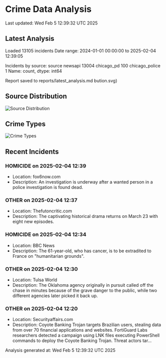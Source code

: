 # Crime Data Analysis
Last updated: Wed Feb  5 12:39:32 UTC 2025

## Latest Analysis

Loaded 13105 incidents
Date range: 2024-01-01 00:00:00 to 2025-02-04 12:39:05

Incidents by source:
source
newsapi           13004
chicago_pd          100
chicago_police        1
Name: count, dtype: int64

Report saved to reports/latest_analysis.md
bution.svg)

## Source Distribution
![Source Distribution](images/source_distribution.svg)

## Crime Types
![Crime Types](images/crime_types.svg)

## Recent Incidents

### HOMICIDE on 2025-02-04 12:39
- Location: fox6now.com
- Description: An investigation is underway after a wanted person in a police investigation is found dead.


### OTHER on 2025-02-04 12:37
- Location: Thefutoncritic.com
- Description: The captivating historical drama returns on March 23 with eight new episodes.


### HOMICIDE on 2025-02-04 12:34
- Location: BBC News
- Description: The 61-year-old, who has cancer, is to be extradited to France on "humanitarian grounds".


### OTHER on 2025-02-04 12:30
- Location: Tulsa World
- Description: The Oklahoma agency originally in pursuit called off the chase in minutes because of the grave danger to the public, while two different agencies later picked it back up.


### OTHER on 2025-02-04 12:20
- Location: Securityaffairs.com
- Description: Coyote Banking Trojan targets Brazilian users, stealing data from over 70 financial applications and websites. FortiGuard Labs researchers detected a campaign using LNK files executing PowerShell commands to deploy the Coyote Banking Trojan. Threat actors tar…

Analysis generated at: Wed Feb  5 12:39:32 UTC 2025
